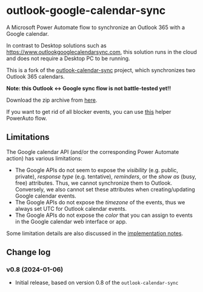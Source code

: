 # outlook-google-calendar-sync
A Microsoft Power Automate flow to synchronize an Outlook 365 with a Google calendar.

In contrast to Desktop solutions such as https://www.outlookgooglecalendarsync.com, this solution runs in the cloud and does not require a Desktop PC to be running.

This is a fork of the [outlook-calendar-sync](https://github.com/MShekow/outlook-calendar-sync) project, which synchronizes two Outlook 365 calendars.

**Note: this Outlook <-> Google sync flow is not battle-tested yet!!**

Download the zip archive from [here](https://github.com/MShekow/outlook-google-calendar-sync/raw/main/Outlook%20Google%20calendar%20sync%20v0.8.zip).

If you want to get rid of all blocker events, you can use [this](https://github.com/MShekow/outlook-google-calendar-sync/raw/main/Delete%20SyncBlocker%20events.zip) helper PowerAuto flow.

## Limitations

The Google calendar API (and/or the corresponding Power Automate action) has various limitations:

- The Google APIs do not seem to expose the _visibility_ (e.g. public, private), _response type_ (e.g. tentative), _reminders_, or the _show as_ (busy, free) attributes. Thus, we cannot synchronize them to Outlook. Conversely, we also cannot set these attributes when creating/updating Google calendar events.
- The Google APIs do not expose the _timezone_ of the events, thus we always set UTC for Outlook calendar events.
- The Google APIs do not expose the _color_ that you can assign to events in the Google calendar web interface or app.

Some limitation details are also discussed in the [implementation notes](implementation-notes.md).

## Change log

### v0.8 (2024-01-06)

* Initial release, based on version 0.8 of the `outlook-calendar-sync`
